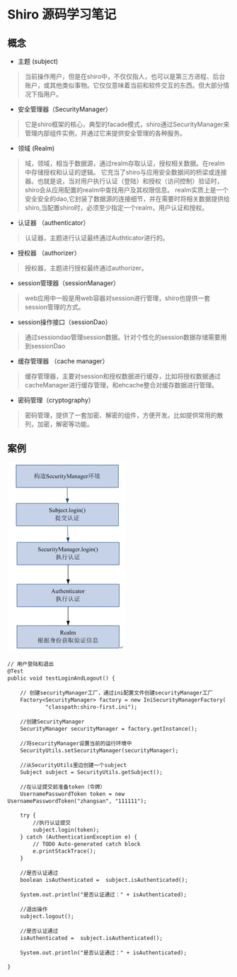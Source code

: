 # Shiro 源码学习笔记
## 概念
+ 主题 (subject)
> 当前操作用户，但是在shiro中，不仅仅指人，也可以是第三方进程、后台账户，或其他类似事物。它仅仅意味着当前和软件交互的东西。但大部分情况下指用户。
+ 安全管理器（SecurityManager）
> 它是shiro框架的核心，典型的facade模式，shiro通过SecurityManager来管理内部组件实例，并通过它来提供安全管理的各种服务。
+ 领域 (Realm)
> 域，领域，相当于数据源，通过realm存取认证，授权相关数据。在realm中存储授权和认证的逻辑。
> 它充当了shiro与应用安全数据间的桥梁或连接器。也就是说，当对用户执行认证（登陆）和授权（访问控制）验证时，shiro会从应用配置的realm中查找用户及其权限信息。
> realm实质上是一个安全安全的dao,它封装了数据源的连接细节，并在需要时将相关数据提供给shiro,当配置shiro时，必须至少指定一个realm，用户认证和授权。
+ 认证器 （authenticator）
>  认证器，主题进行认证最终通过Authticator进行的。
+ 授权器 （authorizer）
> 授权器，主题进行授权最终通过authorizer。
+ session管理器（sessionManager）
> web应用中一般是用web容器对session进行管理，shiro也提供一套session管理的方式。
+ session操作接口（sessionDao）
> 通过sessiondao管理session数据。针对个性化的session数据存储需要用到sessionDao
+ 缓存管理器 （cache manager）
> 缓存管理器，主要对session和授权数据进行缓存，比如将授权数据通过cacheManager进行缓存管理，和ehcache整合对缓存数据进行管理。
+ 密码管理（cryptography）
>  密码管理，提供了一套加密、解密的组件，方便开发。比如提供常用的散列，加密，解密等功能。
## 案例
![img.png](img.png)

    // 用户登陆和退出
    @Test
    public void testLoginAndLogout() {

		// 创建securityManager工厂，通过ini配置文件创建securityManager工厂
		Factory<SecurityManager> factory = new IniSecurityManagerFactory(
				"classpath:shiro-first.ini");
		
		//创建SecurityManager
		SecurityManager securityManager = factory.getInstance();
		
		//将securityManager设置当前的运行环境中
		SecurityUtils.setSecurityManager(securityManager);
		
		//从SecurityUtils里边创建一个subject
		Subject subject = SecurityUtils.getSubject();
		
		//在认证提交前准备token（令牌）
		UsernamePasswordToken token = new UsernamePasswordToken("zhangsan", "111111");
 
		try {
			//执行认证提交
			subject.login(token);
		} catch (AuthenticationException e) {
			// TODO Auto-generated catch block
			e.printStackTrace();
		}
		
		//是否认证通过
		boolean isAuthenticated =  subject.isAuthenticated();
		
		System.out.println("是否认证通过：" + isAuthenticated);
		
		//退出操作
		subject.logout();
		
		//是否认证通过
		isAuthenticated =  subject.isAuthenticated();
		
		System.out.println("是否认证通过：" + isAuthenticated);

	}









 
